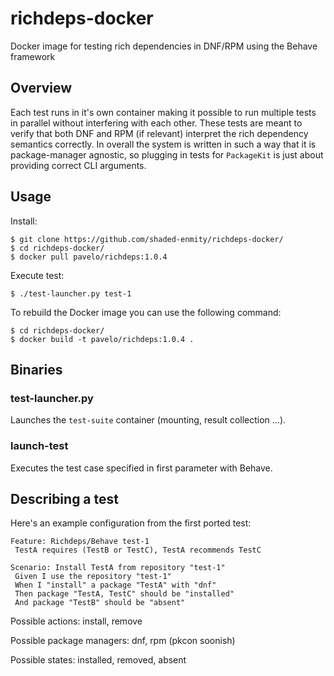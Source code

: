 # richdeps-docker
Docker image for testing rich dependencies in DNF/RPM using the Behave framework

## Overview
Each test runs in it's own container making it possible to run multiple tests
in parallel without interfering with each other. These tests are meant to
verify that both DNF and RPM (if relevant) interpret the rich dependency semantics
correctly. In overall the system is written in such a way that it is package-manager
agnostic, so plugging in tests for `PackageKit` is just about providing correct
CLI arguments.

## Usage

Install:
```
$ git clone https://github.com/shaded-enmity/richdeps-docker/
$ cd richdeps-docker/
$ docker pull pavelo/richdeps:1.0.4
```

Execute test:
```
$ ./test-launcher.py test-1
```

To rebuild the Docker image you can use the following command:
```
$ cd richdeps-docker/
$ docker build -t pavelo/richdeps:1.0.4 .
```

## Binaries

### test-launcher.py
Launches the `test-suite` container (mounting, result collection ...).

### launch-test
Executes the test case specified in first parameter with Behave.

## Describing a test

Here's an example configuration from the first ported test:

```
Feature: Richdeps/Behave test-1
 TestA requires (TestB or TestC), TestA recommends TestC

Scenario: Install TestA from repository "test-1"
 Given I use the repository "test-1"
 When I "install" a package "TestA" with "dnf"
 Then package "TestA, TestC" should be "installed"
 And package "TestB" should be "absent"

```

Possible actions: install, remove

Possible package managers: dnf, rpm (pkcon soonish)

Possible states: installed, removed, absent
